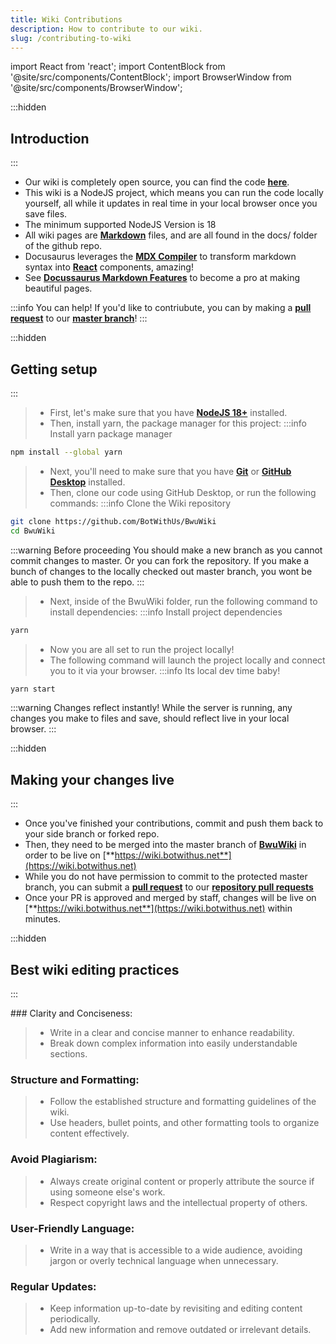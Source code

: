 ```yaml
---
title: Wiki Contributions
description: How to contribute to our wiki.
slug: /contributing-to-wiki
---
```


import React from 'react';
import ContentBlock from '@site/src/components/ContentBlock';
import BrowserWindow from '@site/src/components/BrowserWindow';

:::hidden
## Introduction
:::

<ContentBlock title="Introduction">
<BrowserWindow url="https://github.com/BotWithUs/BwuWiki">

- Our wiki is completely open source, you can find the code <u>[**here**](https://github.com/BotWithUs/BwuWiki)</u>.
- This wiki is a NodeJS project, which means you can run the code locally yourself, all while it updates in real time in your local browser once you save files.
- The minimum supported NodeJS Version is 18
- All wiki pages are [**Markdown**](https://commonmark.org/) files, and are all found in the docs/ folder of the github repo.
- Docusaurus leverages the [**MDX Compiler**](https://mdxjs.com/) to transform markdown syntax into [**React**](https://react.dev/) components, amazing!
- See [**Docussaurus Markdown Features**](https://docusaurus.io/docs/markdown-features) to become a pro at making beautiful pages.

:::info You can help!
If you'd like to contriubute, you can by making a [**pull request**](https://docs.github.com/en/pull-requests/collaborating-with-pull-requests/proposing-changes-to-your-work-with-pull-requests/about-pull-requests) to our [**master branch**](https://github.com/BotWithUs/BwuWiki)!
:::

</BrowserWindow>

</ContentBlock>

:::hidden
## Getting setup
:::

<ContentBlock title="Getting setup">

> - First, let's make sure that you have [**NodeJS 18+**](https://nodejs.org/en/download) installed.
> - Then, install yarn, the package manager for this project:
>   :::info Install yarn package manager

```bash
npm install --global yarn
```

> - Next, you'll need to make sure that you have [**Git**](https://git-scm.com/downloads) or [**GitHub Desktop**](https://desktop.github.com/) installed.
> - Then, clone our code using GitHub Desktop, or run the following commands:
>   :::info Clone the Wiki repository

```bash
git clone https://github.com/BotWithUs/BwuWiki
cd BwuWiki
```

:::warning Before proceeding
You should make a new branch as you cannot commit changes to master. Or you can fork the repository. If you make a bunch of changes to the locally checked out master branch, you wont be able to push them to the repo.
:::

> - Next, inside of the BwuWiki folder, run the following command to install dependencies:
>   :::info Install project dependencies

```bash
yarn
```

> - Now you are all set to run the project locally!
> - The following command will launch the project locally and connect you to it via your browser.
>   :::info Its local dev time baby!

```bash
yarn start
```

:::warning Changes reflect instantly!
While the server is running, any changes you make to files and save, should reflect live in your local browser.
:::

</ContentBlock>

:::hidden
## Making your changes live
:::

<ContentBlock title="Making your changes live">

- Once you've finished your contributions, commit and push them back to your side branch or forked repo.
- Then, they need to be merged into the master branch of [**BwuWiki**](https://github.com/BotWithUs/BwuWiki) in order to be live on [**https://wiki.botwithus.net**](https://wiki.botwithus.net)
- While you do not have permission to commit to the protected master branch, you can submit a [**pull request**](https://docs.github.com/en/pull-requests/collaborating-with-pull-requests/proposing-changes-to-your-work-with-pull-requests/about-pull-requests) to our [**repository pull requests**](https://github.com/BotWithUs/BwuWiki/pulls)
- Once your PR is approved and merged by staff, changes will be live on [**https://wiki.botwithus.net**](https://wiki.botwithus.net) within minutes.

</ContentBlock>

:::hidden

## Best wiki editing practices

:::

<ContentBlock  title="Best wiki editing practices">
### Clarity and Conciseness:

> - Write in a clear and concise manner to enhance readability.
> - Break down complex information into easily understandable sections.

### Structure and Formatting:

> - Follow the established structure and formatting guidelines of the wiki.
> - Use headers, bullet points, and other formatting tools to organize content effectively.

### Avoid Plagiarism:

> - Always create original content or properly attribute the source if using someone else's work.
> - Respect copyright laws and the intellectual property of others.

### User-Friendly Language:

> - Write in a way that is accessible to a wide audience, avoiding jargon or overly technical language when unnecessary.

### Regular Updates:

> - Keep information up-to-date by revisiting and editing content periodically.
> - Add new information and remove outdated or irrelevant details.
</ContentBlock>
